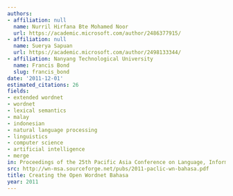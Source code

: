 ```yaml
---
authors:
- affiliation: null
  name: Nurril Hirfana Bte Mohamed Noor
  url: https://academic.microsoft.com/author/2486377915/
- affiliation: null
  name: Suerya Sapuan
  url: https://academic.microsoft.com/author/2498133344/
- affiliation: Nanyang Technological University
  name: Francis Bond
  slug: francis_bond
date: '2011-12-01'
estimated_citations: 26
fields:
- extended wordnet
- wordnet
- lexical semantics
- malay
- indonesian
- natural language processing
- linguistics
- computer science
- artificial intelligence
- merge
in: Proceedings of the 25th Pacific Asia Conference on Language, Information and Computation
src: http://wn-msa.sourceforge.net/pubs/2011-paclic-wn-bahasa.pdf
title: Creating the Open Wordnet Bahasa
year: 2011
---
```

